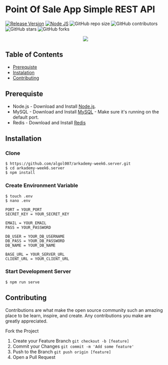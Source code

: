 # Point Of Sale App Simple REST API

[![Release Version](https://img.shields.io/badge/release-v.1.0-blue)](https://github.com/algol007/arkademy-week6.server/releases/tag/1.0) [![Node JS](https://img.shields.io/badge/Dependencies-Express%20JS-green)](https://nodejs.org/en/)
![GitHub repo size](https://img.shields.io/github/repo-size/algol007/arkademy-week6.server)
![GitHub contributors](https://img.shields.io/github/contributors/algol007/arkademy-week6.server)
![GitHub stars](https://img.shields.io/github/stars/algol007/arkademy-week6.server?style=social)
![GitHub forks](https://img.shields.io/github/forks/algol007/arkademy-week6.server?style=social)

<p align="center">
  <a href="https://nodejs.org/">
    <img src="https://cdn-images-1.medium.com/max/871/1*d2zLEjERsrs1Rzk_95QU9A.png">
  </a>
</p>

## Table of Contents
- [Prerequiste](#prerequiste)
- [Instalation](#installation)
- [Contributing](#contributing)

## Prerequiste
- Node.js - Download and Install [Node.js](https://nodejs.org/en/).
- MySQL - Download and Install [MySQL](https://www.mysql.com/downloads/) - Make sure it's running on the default port.
- Redis - Download and Install [Redis](https://redis.io/)

## Installation
### Clone
```
$ https://github.com/algol007/arkademy-week6.server.git
$ cd arkademy-week6.server
$ npm install
```

### Create Environment Variable
```
$ touch .env
$ nano .env
```

```
PORT = YOUR_PORT
SECRET_KEY = YOUR_SECRET_KEY

EMAIL = YOUR_EMAIL
PASS = YOUR_PASSWORD

DB_USER = YOUR_DB_USERNAME
DB_PASS = YOUR_DB_PASSWORD
DB_NAME = YOUR_DB_NAME

BASE_URL = YOUR_SERVER_URL
CLIENT_URL = YOUR_CLIENT_URL
```

### Start Development Server
```
$ npm run serve
```

## Contributing

Contributions are what make the open source community such an amazing place to be learn, inspire, and create. Any contributions you make are greatly appreciated.

Fork the Project
1. Create your Feature Branch  ```git checkout -b [feature]```
2. Commit your Changes ```git commit -m 'Add some feature'```
3. Push to the Branch ```git push origin [feature]```
4. Open a Pull Request
